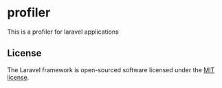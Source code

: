 # profiler
This is a profiler for laravel applications

## License

The Laravel framework is open-sourced software licensed under the [MIT license](https://opensource.org/licenses/MIT).
